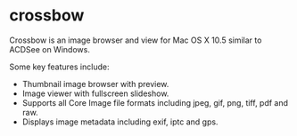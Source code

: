 crossbow
========

Crossbow is an image browser and view for Mac OS X 10.5 similar to ACDSee on Windows. 
  
Some key features include:
* Thumbnail image browser with preview.
* Image viewer with fullscreen slideshow.
* Supports all Core Image file formats including jpeg, gif, png, tiff, pdf and raw.
* Displays image metadata including exif, iptc and gps.
